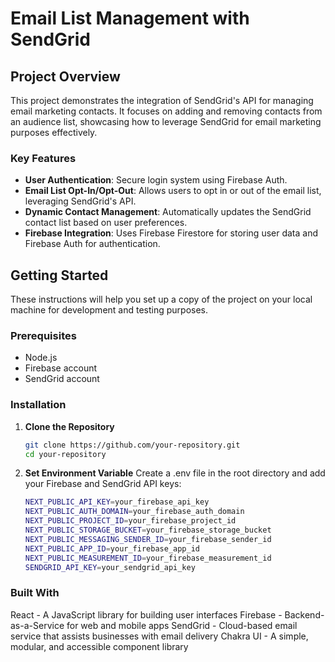 # Email List Management with SendGrid

## Project Overview

This project demonstrates the integration of SendGrid's API for managing email marketing contacts. It focuses on adding and removing contacts from an audience list, showcasing how to leverage SendGrid for email marketing purposes effectively.

### Key Features

- **User Authentication**: Secure login system using Firebase Auth.
- **Email List Opt-In/Opt-Out**: Allows users to opt in or out of the email list, leveraging SendGrid's API.
- **Dynamic Contact Management**: Automatically updates the SendGrid contact list based on user preferences.
- **Firebase Integration**: Uses Firebase Firestore for storing user data and Firebase Auth for authentication.

## Getting Started

These instructions will help you set up a copy of the project on your local machine for development and testing purposes.

### Prerequisites

- Node.js
- Firebase account
- SendGrid account

### Installation

1. **Clone the Repository**

   ```bash
   git clone https://github.com/your-repository.git
   cd your-repository
   ```

2. **Set Environment Variable**
Create a .env file in the root directory and add your Firebase and SendGrid API keys:

    ```bash
    NEXT_PUBLIC_API_KEY=your_firebase_api_key
    NEXT_PUBLIC_AUTH_DOMAIN=your_firebase_auth_domain
    NEXT_PUBLIC_PROJECT_ID=your_firebase_project_id
    NEXT_PUBLIC_STORAGE_BUCKET=your_firebase_storage_bucket
    NEXT_PUBLIC_MESSAGING_SENDER_ID=your_firebase_sender_id
    NEXT_PUBLIC_APP_ID=your_firebase_app_id
    NEXT_PUBLIC_MEASUREMENT_ID=your_firebase_measurement_id
    SENDGRID_API_KEY=your_sendgrid_api_key
    ```

### Built With
React - A JavaScript library for building user interfaces
Firebase - Backend-as-a-Service for web and mobile apps
SendGrid - Cloud-based email service that assists businesses with email delivery
Chakra UI - A simple, modular, and accessible component library